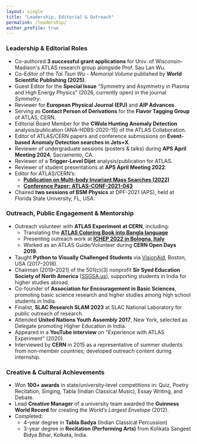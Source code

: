 ```yaml
---
layout: single
title: "Leadership, Editorial & Outreach"
permalink: /leadership/
author_profile: true
---
```


### Leadership & Editorial Roles

- Co-authored **3 successful grant applications** for Univ. of Wisconsin-Madison's ATLAS research group alongside Prof. Sau Lan Wu.
- Co-Editor of the *Tai Tsun Wu - Memorial Volume* published by **World Scientific Publishing (2025)**.
- Guest Editor for the **Special Issue** “Symmetry and Asymmetry in Plasma and High Energy Physics” (2026, currently open) in the journal *Symmetry*.
- Reviewer for **European Physical Journal (EPJ)** and **AIP Advances**.
- Serving as **Contact Person of Derivations** for the **Flavor Tagging Group** of ATLAS, CERN.
- Editorial Board Member for the **CWola Hunting Anomaly Detection** analysis/publication (ANA-HDBS-2020-15) of the ATLAS Collaboration.
- Editor of ATLAS/CERN papers and conference submissions on **Event-based Anomaly Detection searches in Jets+X**.
- Reviewer of undergraduate sessions (posters & talks) during **APS April Meeting 2024**, Sacramento, CA.
- Reviewer of a **Trigger-Level Dijet** analysis/publication for ATLAS.
- Reviewer of student presentations at **APS April Meeting 2022**.
- Editor for ATLAS/CERN’s:
  - [**Publication on Multi-body Invariant Mass Searches (2022)**](https://arxiv.org/abs/2211.08945)
  - [**Conference Paper: ATLAS-CONF-2021-043**](https://atlas.web.cern.ch/Atlas/GROUPS/PHYSICS/CONFNOTES/ATLAS-CONF-2021-043/ATLAS-CONF-2021-043.pdf)
- Chaired **two sessions of BSM Physics** at DPF-2021 (APS), held at Florida State University, FL, USA.

### Outreach, Public Engagement & Mentorship 
- Outreach volunteer with **ATLAS Experiment at CERN**, including:
  - Translating the [**ATLAS Coloring Book into Bangla language**](https://atlas.cern/resources/colouring-book)
  - Presenting outreach work at [**ICHEP 2022 in Bologna, Italy**](https://pos.sissa.it/414/973/pdf)
  - Worked as an ATLAS Guide/Volunteer during **CERN Open Days 2019**.
- Taught **Python to Visually Challenged Students** via [VisionAid](https://visionaid.org), Boston, USA (2017–2018).
- Chairman (2019–2021) of the 501(c)(3) nonprofit **Sir Syed Education Society of North America** ([SSGSA.us](https://ssgsa.us)), supporting students in India for higher studies abroad.
- Co-founder of **Association for Encouragement in Basic Sciences**, promoting basic science research and higher studies among high school students in India.
- Finalist, **SLAC Research SLAM 2023** at SLAC National Laboratory for public outreach of research.
- Attended **United Nations Youth Assembly 2017**, New York, selected as Delegate promoting Higher Education in India.
- Appeared in a **YouTube interview** on "Experience with ATLAS Experiment" (2020).
- Interviewed by **CERN** in 2015 as a representative of summer students from non-member countries; developed outreach content during internship.

### Creative & Cultural Achievements

- Won **100+ awards** in state/university-level competitions in: Quiz, Poetry Recitation, Singing, Tabla (Indian Classical Music), Essay Writing, and Debate. 
- Lead **Creative Manager** of a university team awarded the **Guinness World Record** for creating the *World’s Largest Envelope* (2012).
- Completed:
  - 4-year degree in **Tabla Badya** (Indian Classical Percussion)
  - 3-year degree in **Recitation (Performing Arts)** from Kolikata Sangeet Bidya Bihar, Kolkata, India.
